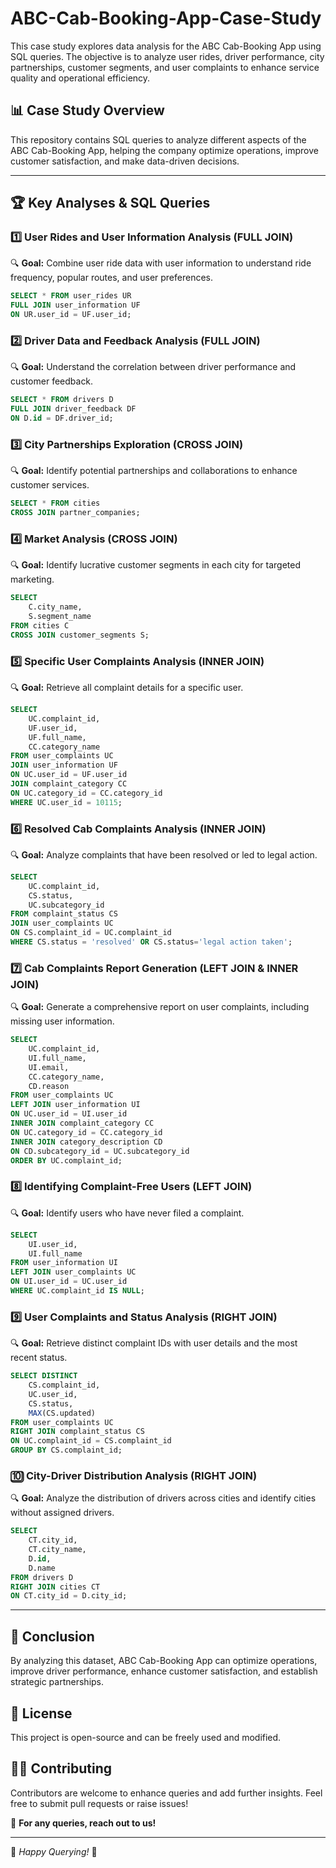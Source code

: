 # ABC-Cab-Booking-App-Case-Study
This case study explores data analysis for the ABC Cab-Booking App using SQL queries. The objective is to analyze user rides, driver performance, city partnerships, customer segments, and user complaints to enhance service quality and operational efficiency.
## 📊 Case Study Overview
This repository contains SQL queries to analyze different aspects of the ABC Cab-Booking App, helping the company optimize operations, improve customer satisfaction, and make data-driven decisions.

---

## 🏆 Key Analyses & SQL Queries

### 1️⃣ User Rides and User Information Analysis (FULL JOIN)
🔍 **Goal:** Combine user ride data with user information to understand ride frequency, popular routes, and user preferences.
```sql
SELECT * FROM user_rides UR
FULL JOIN user_information UF
ON UR.user_id = UF.user_id;
```

### 2️⃣ Driver Data and Feedback Analysis (FULL JOIN)
🔍 **Goal:** Understand the correlation between driver performance and customer feedback.
```sql
SELECT * FROM drivers D
FULL JOIN driver_feedback DF
ON D.id = DF.driver_id;
```

### 3️⃣ City Partnerships Exploration (CROSS JOIN)
🔍 **Goal:** Identify potential partnerships and collaborations to enhance customer services.
```sql
SELECT * FROM cities 
CROSS JOIN partner_companies;
```

### 4️⃣ Market Analysis (CROSS JOIN)
🔍 **Goal:** Identify lucrative customer segments in each city for targeted marketing.
```sql
SELECT 
    C.city_name, 
    S.segment_name
FROM cities C
CROSS JOIN customer_segments S;
```

### 5️⃣ Specific User Complaints Analysis (INNER JOIN)
🔍 **Goal:** Retrieve all complaint details for a specific user.
```sql
SELECT 
    UC.complaint_id,
    UF.user_id,
    UF.full_name,
    CC.category_name
FROM user_complaints UC
JOIN user_information UF
ON UC.user_id = UF.user_id
JOIN complaint_category CC
ON UC.category_id = CC.category_id
WHERE UC.user_id = 10115;
```

### 6️⃣ Resolved Cab Complaints Analysis (INNER JOIN)
🔍 **Goal:** Analyze complaints that have been resolved or led to legal action.
```sql
SELECT 
    UC.complaint_id,
    CS.status,
    UC.subcategory_id
FROM complaint_status CS
JOIN user_complaints UC
ON CS.complaint_id = UC.complaint_id
WHERE CS.status = 'resolved' OR CS.status='legal action taken';
```

### 7️⃣ Cab Complaints Report Generation (LEFT JOIN & INNER JOIN)
🔍 **Goal:** Generate a comprehensive report on user complaints, including missing user information.
```sql
SELECT 
    UC.complaint_id,
    UI.full_name,
    UI.email,
    CC.category_name,
    CD.reason
FROM user_complaints UC
LEFT JOIN user_information UI
ON UC.user_id = UI.user_id
INNER JOIN complaint_category CC
ON UC.category_id = CC.category_id
INNER JOIN category_description CD
ON CD.subcategory_id = UC.subcategory_id
ORDER BY UC.complaint_id;
```

### 8️⃣ Identifying Complaint-Free Users (LEFT JOIN)
🔍 **Goal:** Identify users who have never filed a complaint.
```sql
SELECT
    UI.user_id,
    UI.full_name
FROM user_information UI
LEFT JOIN user_complaints UC
ON UI.user_id = UC.user_id
WHERE UC.complaint_id IS NULL;
```

### 9️⃣ User Complaints and Status Analysis (RIGHT JOIN)
🔍 **Goal:** Retrieve distinct complaint IDs with user details and the most recent status.
```sql
SELECT DISTINCT
    CS.complaint_id,
    UC.user_id,
    CS.status,
    MAX(CS.updated)
FROM user_complaints UC
RIGHT JOIN complaint_status CS
ON UC.complaint_id = CS.complaint_id
GROUP BY CS.complaint_id;
```

### 🔟 City-Driver Distribution Analysis (RIGHT JOIN)
🔍 **Goal:** Analyze the distribution of drivers across cities and identify cities without assigned drivers.
```sql
SELECT 
    CT.city_id,
    CT.city_name,
    D.id,
    D.name
FROM drivers D
RIGHT JOIN cities CT
ON CT.city_id = D.city_id;
```

---

## 🚀 Conclusion
By analyzing this dataset, ABC Cab-Booking App can optimize operations, improve driver performance, enhance customer satisfaction, and establish strategic partnerships.

## 📜 License
This project is open-source and can be freely used and modified.

## 👨‍💻 Contributing
Contributors are welcome to enhance queries and add further insights. Feel free to submit pull requests or raise issues!

📩 **For any queries, reach out to us!**

---

🔹 *Happy Querying!* 🔹
